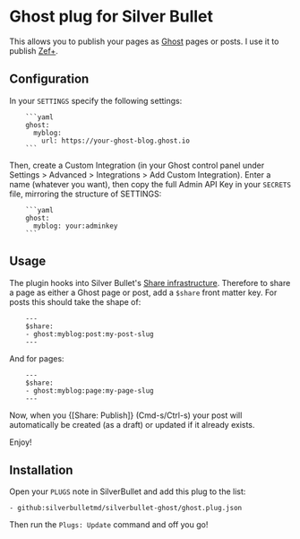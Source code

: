 # Ghost plug for Silver Bullet

This allows you to publish your pages as [Ghost](https://ghost.org/) pages or posts. I use it to publish [Zef+](https://zef.plus).

## Configuration
In your `SETTINGS` specify the following settings:

        ```yaml
        ghost:
          myblog:
            url: https://your-ghost-blog.ghost.io
        ```

Then, create a Custom Integration (in your Ghost control panel under Settings > Advanced > Integrations > Add Custom Integration). Enter a name (whatever you want), then copy the full Admin API Key in your `SECRETS` file, mirroring the structure of SETTINGS:

        ```yaml
        ghost:
          myblog: your:adminkey
        ```

## Usage
The plugin hooks into Silver Bullet's [Share infrastructure](https://silverbullet.md/%F0%9F%94%8C_Share). Therefore to share a page as either a Ghost page or post, add a `$share` front matter key. For posts this should take the shape of:

        ---
        $share:
        - ghost:myblog:post:my-post-slug
        ---

And for pages:

        ---
        $share:
        - ghost:myblog:page:my-page-slug
        ---

Now, when you {[Share: Publish]} (Cmd-s/Ctrl-s) your post will automatically be created (as a draft) or updated if it already exists. 

Enjoy!

## Installation
Open your `PLUGS` note in SilverBullet and add this plug to the list:

```
- github:silverbulletmd/silverbullet-ghost/ghost.plug.json
```

Then run the `Plugs: Update` command and off you go!